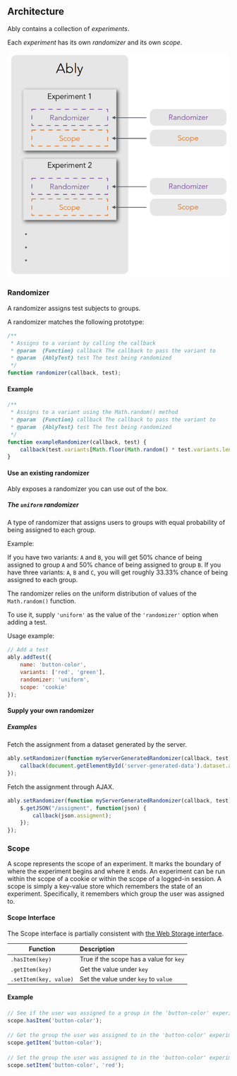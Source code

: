 ## Architecture

Ably contains a collection of *experiments*.

Each *experiment* has its own *randomizer* and its own *scope*.

![Ably experiment architecture](ably-experiment-architecture.png)

### Randomizer ###

A randomizer assigns test subjects to groups.

A randomizer matches the following prototype:

```js
/**
 * Assigns to a variant by calling the callback
 * @param  {Function} callback The callback to pass the variant to
 * @param  {AblyTest} test The test being randomized
 */
function randomizer(callback, test);
```

#### Example

```js
/**
 * Assigns to a variant using the Math.random() method
 * @param  {Function} callback The callback to pass the variant to
 * @param  {AblyTest} test The test being randomized
 */
function exampleRandomizer(callback, test) {
    callback(test.variants[Math.floor(Math.random() * test.variants.length)]);
}
```

#### Use an existing randomizer

Ably exposes a randomizer you can use out of the box.

##### The `uniform` randomizer

A type of randomizer that assigns users to groups with equal probability of being assigned to each group. 

Example:

If you have two variants: `A` and `B`, you will get 50% chance of being assigned to group `A` and 50% chance of being assigned to group `B`. If you have three variants: `A`, `B` and `C`, you will get roughly 33.33% chance of being assigned to each group.

The randomizer relies on the uniform distribution of values of the `Math.random()` function.

To use it, supply `'uniform'` as the value of the `'randomizer'` option when adding a test.

Usage example:

```js
// Add a test
ably.addTest({
    name: 'button-color',
    variants: ['red', 'green'],
    randomizer: 'uniform',
    scope: 'cookie'
});
```

#### Supply your own randomizer

##### Examples

Fetch the assignment from a dataset generated by the server.

```js
ably.setRandomizer(function myServerGeneratedRandomizer(callback, test) {
    callback(document.getElementById('server-generated-data').dataset.assignment);
});
```

Fetch the assignment through AJAX.

```js
ably.setRandomizer(function myServerGeneratedRandomizer(callback, test) {
    $.getJSON("/assigment", function(json) {
        callback(json.assigment);
    });
});
```

### Scope ###

A scope represents the scope of an experiment. It marks the boundary of where the experiment begins and where it ends. An experiment can be run within the scope of a cookie or within the scope of a logged-in session. A scope is simply a key-value store which remembers the state of an experiment. Specifically, it remembers which group the user was assigned to.

#### Scope Interface ####

The Scope interface is partially consistent with [the Web Storage interface](http://dev.w3.org/html5/webstorage/#storage-0).

| Function                  | Description                              |
| ------------------------- | :--------------------------------------- |
| `.hasItem(key)`           | True if the scope has a value for `key`  |
| `.getItem(key)`           | Get the value under `key`                |
| `.setItem(key, value)`    | Set the value under `key` to `value`     |

#### Example ####

```js
// See if the user was assigned to a group in the 'button-color' experiment
scope.hasItem('button-color');

// Get the group the user was assigned to in the 'button-color' experiment
scope.getItem('button-color');

// Set the group the user was assigned to in the 'button-color' experiment to 'red'
scope.setItem('button-color', 'red');
```
